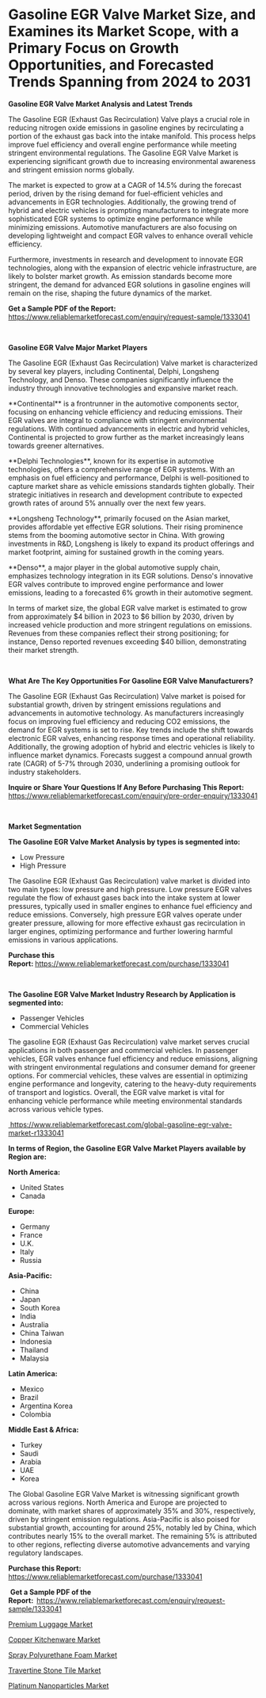 <p><h1>Gasoline EGR Valve Market Size, and Examines its Market Scope, with a Primary Focus on Growth Opportunities, and Forecasted Trends Spanning from 2024 to 2031</h1></p><p><strong>Gasoline EGR Valve Market Analysis and Latest Trends</strong></p>
<p><p>The Gasoline EGR (Exhaust Gas Recirculation) Valve plays a crucial role in reducing nitrogen oxide emissions in gasoline engines by recirculating a portion of the exhaust gas back into the intake manifold. This process helps improve fuel efficiency and overall engine performance while meeting stringent environmental regulations. The Gasoline EGR Valve Market is experiencing significant growth due to increasing environmental awareness and stringent emission norms globally.</p><p>The market is expected to grow at a CAGR of 14.5% during the forecast period, driven by the rising demand for fuel-efficient vehicles and advancements in EGR technologies. Additionally, the growing trend of hybrid and electric vehicles is prompting manufacturers to integrate more sophisticated EGR systems to optimize engine performance while minimizing emissions. Automotive manufacturers are also focusing on developing lightweight and compact EGR valves to enhance overall vehicle efficiency. </p><p>Furthermore, investments in research and development to innovate EGR technologies, along with the expansion of electric vehicle infrastructure, are likely to bolster market growth. As emission standards become more stringent, the demand for advanced EGR solutions in gasoline engines will remain on the rise, shaping the future dynamics of the market.</p></p>
<p><strong>Get a Sample PDF of the Report:&nbsp;</strong> <a href="https://www.reliablemarketforecast.com/enquiry/request-sample/1333041?utm_campaign=1169&utm_medium=2&utm_source=Github&utm_content=ia&utm_term=11122024&utm_id=gasoline-egr-valve">https://www.reliablemarketforecast.com/enquiry/request-sample/1333041</a></p>
<p>&nbsp;</p>
<p><strong>Gasoline EGR Valve Major Market Players</strong></p>
<p><p>The Gasoline EGR (Exhaust Gas Recirculation) Valve market is characterized by several key players, including Continental, Delphi, Longsheng Technology, and Denso. These companies significantly influence the industry through innovative technologies and expansive market reach.</p><p>**Continental** is a frontrunner in the automotive components sector, focusing on enhancing vehicle efficiency and reducing emissions. Their EGR valves are integral to compliance with stringent environmental regulations. With continued advancements in electric and hybrid vehicles, Continental is projected to grow further as the market increasingly leans towards greener alternatives.</p><p>**Delphi Technologies**, known for its expertise in automotive technologies, offers a comprehensive range of EGR systems. With an emphasis on fuel efficiency and performance, Delphi is well-positioned to capture market share as vehicle emissions standards tighten globally. Their strategic initiatives in research and development contribute to expected growth rates of around 5% annually over the next few years.</p><p>**Longsheng Technology**, primarily focused on the Asian market, provides affordable yet effective EGR solutions. Their rising prominence stems from the booming automotive sector in China. With growing investments in R&D, Longsheng is likely to expand its product offerings and market footprint, aiming for sustained growth in the coming years.</p><p>**Denso**, a major player in the global automotive supply chain, emphasizes technology integration in its EGR solutions. Denso's innovative EGR valves contribute to improved engine performance and lower emissions, leading to a forecasted 6% growth in their automotive segment.</p><p>In terms of market size, the global EGR valve market is estimated to grow from approximately $4 billion in 2023 to $6 billion by 2030, driven by increased vehicle production and more stringent regulations on emissions. Revenues from these companies reflect their strong positioning; for instance, Denso reported revenues exceeding $40 billion, demonstrating their market strength.</p></p>
<p>&nbsp;</p>
<p><strong>What Are The Key Opportunities For Gasoline EGR Valve Manufacturers?</strong></p>
<p><p>The Gasoline EGR (Exhaust Gas Recirculation) Valve market is poised for substantial growth, driven by stringent emissions regulations and advancements in automotive technology. As manufacturers increasingly focus on improving fuel efficiency and reducing CO2 emissions, the demand for EGR systems is set to rise. Key trends include the shift towards electronic EGR valves, enhancing response times and operational reliability. Additionally, the growing adoption of hybrid and electric vehicles is likely to influence market dynamics. Forecasts suggest a compound annual growth rate (CAGR) of 5-7% through 2030, underlining a promising outlook for industry stakeholders.</p></p>
<p><strong>Inquire or Share Your Questions If Any Before Purchasing This Report:</strong> <a href="https://www.reliablemarketforecast.com/enquiry/pre-order-enquiry/1333041?utm_campaign=1169&utm_medium=2&utm_source=Github&utm_content=ia&utm_term=11122024&utm_id=gasoline-egr-valve">https://www.reliablemarketforecast.com/enquiry/pre-order-enquiry/1333041</a></p>
<p>&nbsp;</p>
<p><strong>Market Segmentation</strong></p>
<p><strong>The Gasoline EGR Valve Market Analysis by types is segmented into:</strong></p>
<p><ul><li>Low Pressure</li><li>High Pressure</li></ul></p>
<p><p>The Gasoline EGR (Exhaust Gas Recirculation) valve market is divided into two main types: low pressure and high pressure. Low pressure EGR valves regulate the flow of exhaust gases back into the intake system at lower pressures, typically used in smaller engines to enhance fuel efficiency and reduce emissions. Conversely, high pressure EGR valves operate under greater pressure, allowing for more effective exhaust gas recirculation in larger engines, optimizing performance and further lowering harmful emissions in various applications.</p></p>
<p><strong>Purchase this Report:&nbsp;</strong><a href="https://www.reliablemarketforecast.com/purchase/1333041?utm_campaign=1169&utm_medium=2&utm_source=Github&utm_content=ia&utm_term=11122024&utm_id=gasoline-egr-valve">https://www.reliablemarketforecast.com/purchase/1333041</a></p>
<p>&nbsp;</p>
<p><strong>The Gasoline EGR Valve Market Industry Research by Application is segmented into:</strong></p>
<p><ul><li>Passenger Vehicles</li><li>Commercial Vehicles</li></ul></p>
<p><p>The gasoline EGR (Exhaust Gas Recirculation) valve market serves crucial applications in both passenger and commercial vehicles. In passenger vehicles, EGR valves enhance fuel efficiency and reduce emissions, aligning with stringent environmental regulations and consumer demand for greener options. For commercial vehicles, these valves are essential in optimizing engine performance and longevity, catering to the heavy-duty requirements of transport and logistics. Overall, the EGR valve market is vital for enhancing vehicle performance while meeting environmental standards across various vehicle types.</p></p>
<p><a href="https://www.reliablemarketforecast.com/global-gasoline-egr-valve-market-r1333041?utm_campaign=1169&utm_medium=2&utm_source=Github&utm_content=ia&utm_term=11122024&utm_id=gasoline-egr-valve">&nbsp;https://www.reliablemarketforecast.com/global-gasoline-egr-valve-market-r1333041</a></p>
<p><strong>In terms of Region, the Gasoline EGR Valve Market Players available by Region are:</strong></p>
<p>
    <p> <strong> North America: </strong>
        <ul>
            <li>United States</li>
            <li>Canada</li>
        </ul>
        </p> 
    <p> <strong> Europe: </strong>
        <ul>
            <li>Germany</li>
            <li>France</li>
            <li>U.K.</li>
            <li>Italy</li>
            <li>Russia</li>
        </ul>
        </p> 
    <p> <strong> Asia-Pacific: </strong>
        <ul>
            <li>China</li>
            <li>Japan</li>
            <li>South Korea</li>
            <li>India</li>
            <li>Australia</li>
            <li>China Taiwan</li>
            <li>Indonesia</li>
            <li>Thailand</li>
            <li>Malaysia</li>
        </ul>
        </p> 
    <p> <strong> Latin America: </strong>
        <ul>
            <li>Mexico</li>
            <li>Brazil</li>
            <li>Argentina Korea</li>
            <li>Colombia</li>
        </ul>
        </p> 
    <p> <strong> Middle East & Africa: </strong>
        <ul>
            <li>Turkey</li>
            <li>Saudi</li>
            <li>Arabia</li>
            <li>UAE</li>
            <li>Korea</li>
        </ul>
    </p>
    </p>
<p><p>The Global Gasoline EGR Valve Market is witnessing significant growth across various regions. North America and Europe are projected to dominate, with market shares of approximately 35% and 30%, respectively, driven by stringent emission regulations. Asia-Pacific is also poised for substantial growth, accounting for around 25%, notably led by China, which contributes nearly 15% to the overall market. The remaining 5% is attributed to other regions, reflecting diverse automotive advancements and varying regulatory landscapes.</p></p>
<p><strong>Purchase this Report: </strong><a href="https://www.reliablemarketforecast.com/purchase/1333041?utm_campaign=1169&utm_medium=2&utm_source=Github&utm_content=ia&utm_term=11122024&utm_id=gasoline-egr-valve">https://www.reliablemarketforecast.com/purchase/1333041</a></p>
<p>&nbsp;<strong>Get a Sample PDF of the Report:&nbsp;&nbsp;</strong><a href="https://www.reliablemarketforecast.com/enquiry/request-sample/1333041?utm_campaign=1169&utm_medium=2&utm_source=Github&utm_content=ia&utm_term=11122024&utm_id=gasoline-egr-valve">https://www.reliablemarketforecast.com/enquiry/request-sample/1333041</a></p>
<p><strong></strong></p>
<p><p><a href="https://www.linkedin.com/pulse/thorough-examinati-insightronics-rah0f?utm_campaign=1169&utm_medium=2&utm_source=Github&utm_content=ia&utm_term=11122024&utm_id=gasoline-egr-valve">Premium Luggage Market</a></p><p><a href="https://www.linkedin.com/pulse/c-hannibex-sqmmf?utm_campaign=1169&utm_medium=2&utm_source=Github&utm_content=ia&utm_term=11122024&utm_id=gasoline-egr-valve">Copper Kitchenware Market</a></p><p><a href="https://www.linkedin.com/pulse/discovering-spray-polyurethane-foammarkets-types-applications-nzzkc?utm_campaign=1169&utm_medium=2&utm_source=Github&utm_content=ia&utm_term=11122024&utm_id=gasoline-egr-valve">Spray Polyurethane Foam Market</a></p><p><a href="https://www.linkedin.com/pulse/current-valuation-of79-cagr-report-provides-thorough-study-ll8yc?utm_campaign=1169&utm_medium=2&utm_source=Github&utm_content=ia&utm_term=11122024&utm_id=gasoline-egr-valve">Travertine Stone Tile Market</a></p><p><a href="https://www.linkedin.com/pulse/in-depth-platinum-nanoparticles-market-report-growth-evaluation-rzvwc?utm_campaign=1169&utm_medium=2&utm_source=Github&utm_content=ia&utm_term=11122024&utm_id=gasoline-egr-valve">Platinum Nanoparticles Market</a></p></p>